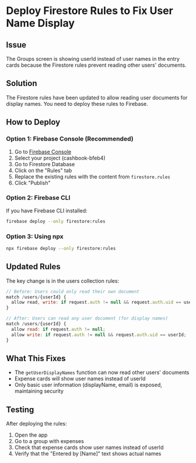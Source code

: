 # Deploy Firestore Rules to Fix User Name Display

## Issue
The Groups screen is showing userId instead of user names in the entry cards because the Firestore rules prevent reading other users' documents.

## Solution
The Firestore rules have been updated to allow reading user documents for display names. You need to deploy these rules to Firebase.

## How to Deploy

### Option 1: Firebase Console (Recommended)
1. Go to [Firebase Console](https://console.firebase.google.com/)
2. Select your project (cashbook-bfeb4)
3. Go to Firestore Database
4. Click on the "Rules" tab
5. Replace the existing rules with the content from `firestore.rules`
6. Click "Publish"

### Option 2: Firebase CLI
If you have Firebase CLI installed:
```bash
firebase deploy --only firestore:rules
```

### Option 3: Using npx
```bash
npx firebase deploy --only firestore:rules
```

## Updated Rules
The key change is in the users collection rules:
```javascript
// Before: Users could only read their own document
match /users/{userId} {
  allow read, write: if request.auth != null && request.auth.uid == userId;
}

// After: Users can read any user document (for display names)
match /users/{userId} {
  allow read: if request.auth != null;
  allow write: if request.auth != null && request.auth.uid == userId;
}
```

## What This Fixes
- The `getUserDisplayNames` function can now read other users' documents
- Expense cards will show user names instead of userId
- Only basic user information (displayName, email) is exposed, maintaining security

## Testing
After deploying the rules:
1. Open the app
2. Go to a group with expenses
3. Check that expense cards show user names instead of userId
4. Verify that the "Entered by [Name]" text shows actual names 